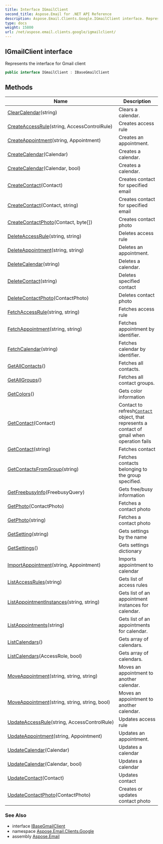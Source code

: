 ```yaml
---
title: Interface IGmailClient
second_title: Aspose.Email for .NET API Reference
description: Aspose.Email.Clients.Google.IGmailClient interface. Represents the interface for Gmail client
type: docs
weight: 15800
url: /net/aspose.email.clients.google/igmailclient/
---
```

## IGmailClient interface

Represents the interface for Gmail client

```csharp
public interface IGmailClient : IBaseGmailClient
```

## Methods

| Name | Description |
| --- | --- |
| [ClearCalendar](../../aspose.email.clients.google/igmailclient/clearcalendar/)(string) | Clears a calendar. |
| [CreateAccessRule](../../aspose.email.clients.google/igmailclient/createaccessrule/)(string, AccessControlRule) | Creates access rule |
| [CreateAppointment](../../aspose.email.clients.google/igmailclient/createappointment/)(string, Appointment) | Creates an appointment. |
| [CreateCalendar](../../aspose.email.clients.google/igmailclient/createcalendar/#createcalendar)(Calendar) | Creates a calendar. |
| [CreateCalendar](../../aspose.email.clients.google/igmailclient/createcalendar/#createcalendar_1)(Calendar, bool) | Creates a calendar. |
| [CreateContact](../../aspose.email.clients.google/igmailclient/createcontact/#createcontact)(Contact) | Creates contact for specified email |
| [CreateContact](../../aspose.email.clients.google/igmailclient/createcontact/#createcontact_1)(Contact, string) | Creates contact for specified email |
| [CreateContactPhoto](../../aspose.email.clients.google/igmailclient/createcontactphoto/)(Contact, byte[]) | Creates contact photo |
| [DeleteAccessRule](../../aspose.email.clients.google/igmailclient/deleteaccessrule/)(string, string) | Deletes access rule |
| [DeleteAppointment](../../aspose.email.clients.google/igmailclient/deleteappointment/)(string, string) | Deletes an appointment. |
| [DeleteCalendar](../../aspose.email.clients.google/igmailclient/deletecalendar/)(string) | Deletes a calendar. |
| [DeleteContact](../../aspose.email.clients.google/igmailclient/deletecontact/)(string) | Deletes specified contact |
| [DeleteContactPhoto](../../aspose.email.clients.google/igmailclient/deletecontactphoto/)(ContactPhoto) | Deletes contact photo |
| [FetchAccessRule](../../aspose.email.clients.google/igmailclient/fetchaccessrule/)(string, string) | Fetches access rule |
| [FetchAppointment](../../aspose.email.clients.google/igmailclient/fetchappointment/)(string, string) | Fetches appointment by identifier. |
| [FetchCalendar](../../aspose.email.clients.google/igmailclient/fetchcalendar/)(string) | Fetches calendar by identifier. |
| [GetAllContacts](../../aspose.email.clients.google/igmailclient/getallcontacts/)() | Fetches all contacts. |
| [GetAllGroups](../../aspose.email.clients.google/igmailclient/getallgroups/)() | Fetches all contact groups. |
| [GetColors](../../aspose.email.clients.google/igmailclient/getcolors/)() | Gets color information |
| [GetContact](../../aspose.email.clients.google/igmailclient/getcontact/#getcontact)(Contact) | Contact to refresh[`Contact`](../../aspose.email.personalinfo/contact/) object, that represents a contact of gmail when operation fails |
| [GetContact](../../aspose.email.clients.google/igmailclient/getcontact/#getcontact_1)(string) | Fetches contact |
| [GetContactsFromGroup](../../aspose.email.clients.google/igmailclient/getcontactsfromgroup/)(string) | Fetches contacts belonging to the group specified. |
| [GetFreebusyInfo](../../aspose.email.clients.google/igmailclient/getfreebusyinfo/)(FreebusyQuery) | Gets free/busy information |
| [GetPhoto](../../aspose.email.clients.google/igmailclient/getphoto/#getphoto)(ContactPhoto) | Fetches a contact photo |
| [GetPhoto](../../aspose.email.clients.google/igmailclient/getphoto/#getphoto_1)(string) | Fetches a contact photo |
| [GetSetting](../../aspose.email.clients.google/igmailclient/getsetting/)(string) | Gets settings by the name |
| [GetSettings](../../aspose.email.clients.google/igmailclient/getsettings/)() | Gets settings dictionary |
| [ImportAppointment](../../aspose.email.clients.google/igmailclient/importappointment/)(string, Appointment) | Imports appointment to calendar |
| [ListAccessRules](../../aspose.email.clients.google/igmailclient/listaccessrules/)(string) | Gets list of access rules |
| [ListAppointmentInstances](../../aspose.email.clients.google/igmailclient/listappointmentinstances/)(string, string) | Gets list of an appointment instances for calendar. |
| [ListAppointments](../../aspose.email.clients.google/igmailclient/listappointments/)(string) | Gets list of an appointments for calendar. |
| [ListCalendars](../../aspose.email.clients.google/igmailclient/listcalendars/#listcalendars)() | Gets array of calendars. |
| [ListCalendars](../../aspose.email.clients.google/igmailclient/listcalendars/#listcalendars_1)(AccessRole, bool) | Gets array of calendars. |
| [MoveAppointment](../../aspose.email.clients.google/igmailclient/moveappointment/#moveappointment)(string, string, string) | Moves an appointment to another calendar. |
| [MoveAppointment](../../aspose.email.clients.google/igmailclient/moveappointment/#moveappointment_1)(string, string, string, bool) | Moves an appointment to another calendar. |
| [UpdateAccessRule](../../aspose.email.clients.google/igmailclient/updateaccessrule/)(string, AccessControlRule) | Updates access rule |
| [UpdateAppointment](../../aspose.email.clients.google/igmailclient/updateappointment/)(string, Appointment) | Updates an appointment. |
| [UpdateCalendar](../../aspose.email.clients.google/igmailclient/updatecalendar/#updatecalendar)(Calendar) | Updates a calendar |
| [UpdateCalendar](../../aspose.email.clients.google/igmailclient/updatecalendar/#updatecalendar_1)(Calendar, bool) | Updates a calendar |
| [UpdateContact](../../aspose.email.clients.google/igmailclient/updatecontact/)(Contact) | Updates contact |
| [UpdateContactPhoto](../../aspose.email.clients.google/igmailclient/updatecontactphoto/)(ContactPhoto) | Creates or updates contact photo |

### See Also

* interface [IBaseGmailClient](../ibasegmailclient/)
* namespace [Aspose.Email.Clients.Google](../../aspose.email.clients.google/)
* assembly [Aspose.Email](../../)


